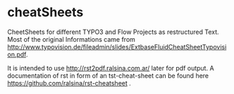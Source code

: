cheatSheets
===========

CheetSheets for different TYPO3 and Flow Projects as restructured Text. Most of the original Informations came from http://www.typovision.de/fileadmin/slides/ExtbaseFluidCheatSheetTypovision.pdf.

It is intended to use http://rst2pdf.ralsina.com.ar/ later for pdf output.
A documentation of rst in form of an tst-cheat-sheet can be found here https://github.com/ralsina/rst-cheatsheet .